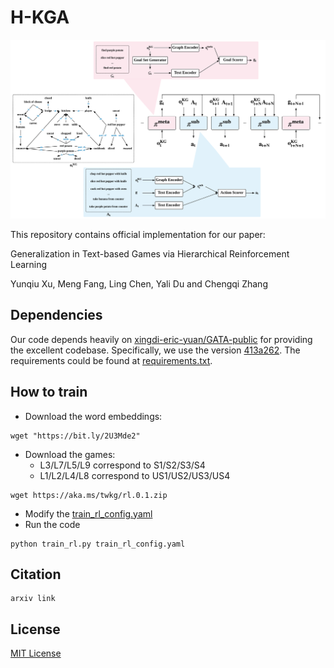# H-KGA


![arch](pics/arch.png)

This repository contains official implementation for our paper: 

Generalization in Text-based Games via Hierarchical Reinforcement Learning

Yunqiu Xu, Meng Fang, Ling Chen, Yali Du and Chengqi Zhang

## Dependencies

Our code depends heavily on [xingdi-eric-yuan/GATA-public](https://github.com/xingdi-eric-yuan/GATA-public) for providing the excellent codebase. Specifically, we use the version [413a262](https://github.com/YunqiuXu/GATA-public). The requirements could be found at [requirements.txt](requirements.txt).

## How to train

+ Download the word embeddings:

```
wget "https://bit.ly/2U3Mde2"
```

+ Download the games: 
    + L3/L7/L5/L9 correspond to S1/S2/S3/S4
    + L1/L2/L4/L8 correspond to US1/US2/US3/US4

```
wget https://aka.ms/twkg/rl.0.1.zip
```

+ Modify the [train_rl_config.yaml](train_rl_config.yaml)
+ Run the code

```
python train_rl.py train_rl_config.yaml
```

## Citation

```
arxiv link
```

## License

[MIT License](https://github.com/YunqiuXu/SHA-KG/blob/main/LICENSE)
